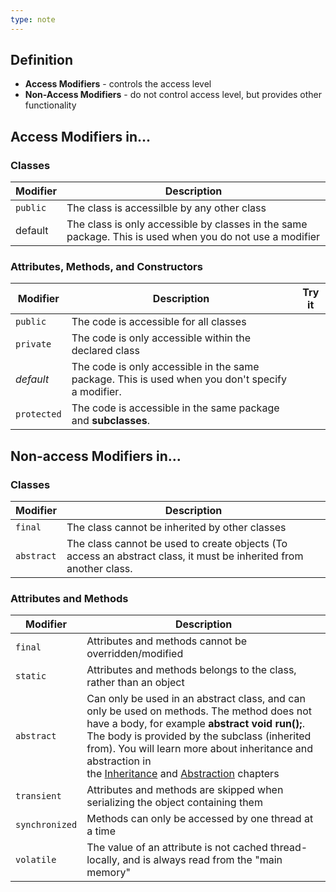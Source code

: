 ```yaml
---
type: note
---
```

## Definition 
- **Access Modifiers** - controls the access level
- **Non-Access Modifiers** - do not control access level, but provides other functionality
## Access Modifiers in...
### Classes

| Modifier | Description                                                                                              |
| -------- | -------------------------------------------------------------------------------------------------------- |
| `public` | The class is accessilble by any other class                                                              |
| default  | The class is only accessible by classes in the same package. This is used when you do not use a modifier |

### Attributes, Methods, and Constructors

| Modifier    | Description                                                                                      | Try it |
| ----------- | ------------------------------------------------------------------------------------------------ | ------ |
| `public`    | The code is accessible for all classes                                                           |        |
| `private`   | The code is only accessible within the declared class                                            |        |
| _default_   | The code is only accessible in the same package. This is used when you don't specify a modifier. |        |
| `protected` | The code is accessible in the same package and **subclasses**.                                   |        |

## Non-access Modifiers in...
### Classes

| Modifier   | Description                                                                                                                                                                                                                                                                                                                     |
| ---------- | ------------------------------------------------------------------------------------------------------------------------------------------------------------------------------------------------------------------------------------------------------------------------------------------------------------------------------- |
| `final`    | The class cannot be inherited by other classes|                                                                                                                                                         |
| `abstract` | The class cannot be used to create objects (To access an abstract class, it must be inherited from another class.|
### Attributes and Methods

| Modifier       | Description                                                                                                                                                                                                                                                                                                                                                                                                        |
| -------------- | ------------------------------------------------------------------------------------------------------------------------------------------------------------------------------------------------------------------------------------------------------------------------------------------------------------------------------------------------------------------------------------------------------------------ |
| `final`        | Attributes and methods cannot be overridden/modified                                                                                                                                                                                                                                                                                                                                                               |
| `static`       | Attributes and methods belongs to the class, rather than an object                                                                                                                                                                                                                                                                                                                                                 |
| `abstract`     | Can only be used in an abstract class, and can only be used on methods. The method does not have a body, for example **abstract void run();**. The body is provided by the subclass (inherited from). You will learn more about inheritance and abstraction in the [Inheritance](https://www.w3schools.com/java/java_inheritance.asp) and [Abstraction](https://www.w3schools.com/java/java_abstract.asp) chapters |
| `transient`    | Attributes and methods are skipped when serializing the object containing them                                                                                                                                                                                                                                                                                                                                     |
| `synchronized` | Methods can only be accessed by one thread at a time                                                                                                                                                                                                                                                                                                                                                               |
| `volatile`     | The value of an attribute is not cached thread-locally, and is always read from the "main memory"                                                                                                                                                                                                                                                                                                                  |
